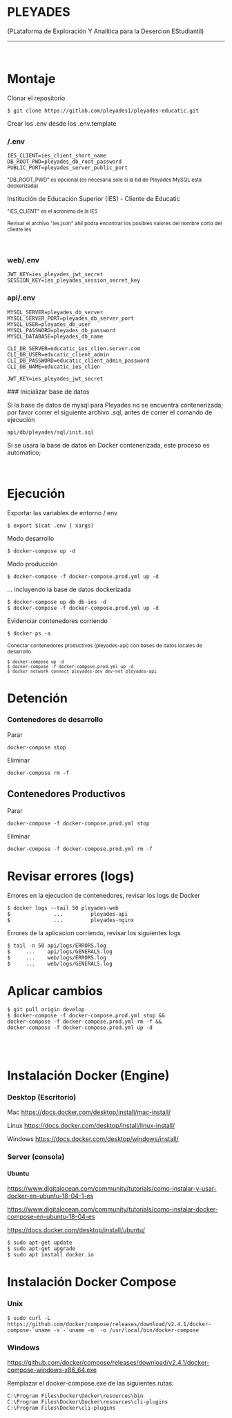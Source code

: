 # PLEYADES 
(PLataforma de Exploración Y Analítica para la Desercion EStudiantil)

----------

<small>
</small>
<br>

# Montaje
Clonar el repositorio
```console
$ git clone https://gitlab.com/pleyades1/pleyades-educatic.git
```

Crear los .env desde los .env.template 

###  /.env
```env
IES_CLIENT=ies_client_short_name
DB_ROOT_PWD=pleyades_db_root_password
PUBLIC_PORT=pleyades_server_public_port
```
<small>"DB_ROOT_PWD" es opcional (es necesaria solo si la bd de Pleyades MySQL esta dockerizada)</small>

Institución de Educación Superior (IES) - Cliente de Educatic

<small>"IES_CLIENT" es el acronimo de la IES

Revisar el archivo "ies.json" ahií podra encontrar los posibles valores del nombre corto del cliente ies</small>

<br>


###  web/.env
```env
JWT_KEY=ies_pleyades_jwt_secret
SESSION_KEY=ies_pleyades_session_secret_key
```


### api/.env
```env
MYSQL_SERVER=pleyades_db_server
MYSQL_SERVER_PORT=pleyades_db_server_port
MYSQL_USER=pleyades_db_user
MYSQL_PASSWORD=pleyades_db_password
MYSQL_DATABASE=pleyades_db_name

CLI_DB_SERVER=educatic_ies_clien.server.com
CLI_DB_USER=educatic_client_admin
CLI_DB_PASSWORD=educatic_client_admin_password
CLI_DB_NAME=educatic_ies_clien

JWT_KEY=ies_pleyades_jwt_secret
```

### Inicializar base de datos

Si la base de datos de mysql para Pleyades no se encuentra contenerizada;
por favor correr el siguiente archivo .sql, antes de correr el comando de ejecución 
```
api/db/pleyades/sql/init.sql
```
Si se usara la base de datos en Docker contenerizada, este proceso es automatico;

<br>

# Ejecución

Exportar las variables de entorno /.env
```console
$ export $(cat .env | xargs)
```

Modo desarrollo 
```console
$ docker-compose up -d
```

Modo producción 
```console
$ docker-compose -f docker-compose.prod.yml up -d
```

... incluyendo la base de datos dockerizada
```console
$ docker-compose up db db-ies -d
$ docker-compose -f docker-compose.prod.yml up -d
```

Evidenciar contenedores corriendo
```console
$ docker ps -a
```

<small>

Conectar contenedores productivos (pleyades-api) con bases de datos locales de desarrollo.

```console
$ docker-compose up -d
$ docker-compose -f docker-compose.prod.yml up -d
$ docker network connect pleyades-dev_dev-net pleyades-api
```

</small> 


# Detención 


### Contenedores de desarrollo

Parar 
```console
docker-compose stop
```

Eliminar 
```console
docker-compose rm -f
```

## Contenedores Productivos
Parar
```console
docker-compose -f docker-compose.prod.yml stop
```
Eliminar 
```console
docker-compose -f docker-compose.prod.yml rm -f
```

# Revisar errores (logs)

Errores en la ejecucion de contenedores, revisar los logs de Docker
```console
$ docker logs --tail 50 pleyades-web
$              ...         pleyades-api
$              ...         pleyades-nginx
```

Errores de la aplicacion corriendo, revisar los siguientes logs 
```console
$ tail -n 50 api/logs/ERRORS.log
$     ...    api/logs/GENERALS.log
$     ...    web/logs/ERRORS.log
$     ...    web/logs/GENERALS.log
```


# Aplicar cambios 
```console
$ git pull origin develop
$ docker-compose -f docker-compose.prod.yml stop &&
docker-compose -f docker-compose.prod.yml rm -f &&
docker-compose -f docker-compose.prod.yml up -d
````

<br>
<br>



# Instalación Docker (Engine)


### Desktop (Escritorio)

Mac 
https://docs.docker.com/desktop/install/mac-install/

Linux
https://docs.docker.com/desktop/install/linux-install/

Windows
https://docs.docker.com/desktop/windows/install/

### Server (consola)
#### Ubuntu

https://www.digitalocean.com/community/tutorials/como-instalar-y-usar-docker-en-ubuntu-18-04-1-es

https://www.digitalocean.com/community/tutorials/como-instalar-docker-compose-en-ubuntu-18-04-es

https://docs.docker.com/desktop/install/ubuntu/

```console
$ sudo apt-get update
$ sudo apt-get upgrade
$ sudo apt install docker.io
```

# Instalación Docker Compose 
### Unix
```console
$ sudo curl -L https://github.com/docker/compose/releases/download/v2.4.1/docker-compose-`uname -s`-`uname -m` -o /usr/local/bin/docker-compose
```

### Windows
https://github.com/docker/compose/releases/download/v2.4.1/docker-compose-windows-x86_64.exe

Remplazar el docker-compose.exe de las siguientes rutas:

```console
C:\Program Files\Docker\Docker\resources\bin
C:\Program Files\Docker\Docker\resources\cli-plugins
C:\Program Files\Docker\cli-plugins
```


